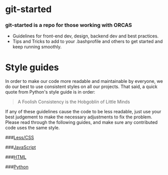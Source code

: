 git-started
===========

### git-started is a repo for those working with ORCAS

* Guidelines for front-end dev, design, backend dev and best practices.
* Tips and Tricks to add to your .bashprofile and others to get started and keep running smoothly.

Style guides
============
In order to make our code more readable and maintainable by everyone, we do
our best to use consistent styles on all our projects. That said, a quick quote from
Python's style guide is in order:
> A Foolish Consistency is the Hobgoblin of Little Minds

If any of these guidelines cause the code to be less readable, just use your best judgement to
make the necessary adjustments to fix the problem. Please read through the following guides,
and make sure any contributed code uses the same style.

###[Less/CSS](styles/Less.md)

###[JavaScript](styles/JavaScript.md)

###[HTML](styles/HTML.md)

###[Python](styles/Python.md)
